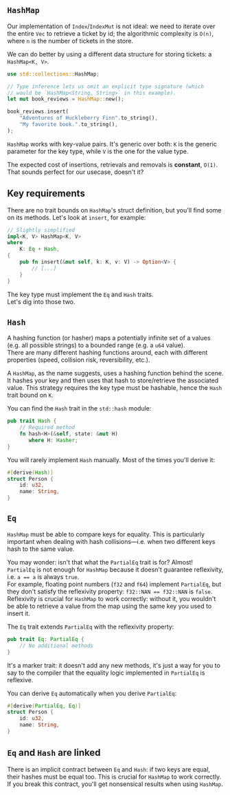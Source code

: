 ## `HashMap`

Our implementation of `Index`/`IndexMut` is not ideal: we need to iterate over the entire
`Vec` to retrieve a ticket by id; the algorithmic complexity is `O(n)`, where
`n` is the number of tickets in the store.

We can do better by using a different data structure for storing tickets: a `HashMap<K, V>`.

```rust
use std::collections::HashMap;

// Type inference lets us omit an explicit type signature (which
// would be `HashMap<String, String>` in this example).
let mut book_reviews = HashMap::new();

book_reviews.insert(
    "Adventures of Huckleberry Finn".to_string(),
    "My favorite book.".to_string(),
);
```

`HashMap` works with key-value pairs. It's generic over both: `K` is the generic
parameter for the key type, while `V` is the one for the value type.

The expected cost of insertions, retrievals and removals is **constant**, `O(1)`.
That sounds perfect for our usecase, doesn't it?

## Key requirements

There are no trait bounds on `HashMap`'s struct definition, but you'll find some
on its methods. Let's look at `insert`, for example:

```rust
// Slightly simplified
impl<K, V> HashMap<K, V>
where
    K: Eq + Hash,
{
    pub fn insert(&mut self, k: K, v: V) -> Option<V> {
        // [...]
    }
}
```

The key type must implement the `Eq` and `Hash` traits.\
Let's dig into those two.

## `Hash`

A hashing function (or hasher) maps a potentially infinite set of a values (e.g.
all possible strings) to a bounded range (e.g. a `u64` value).\
There are many different hashing functions around, each with different properties
(speed, collision risk, reversibility, etc.).

A `HashMap`, as the name suggests, uses a hashing function behind the scene.
It hashes your key and then uses that hash to store/retrieve the associated value.
This strategy requires the key type must be hashable, hence the `Hash` trait bound on `K`.

You can find the `Hash` trait in the `std::hash` module:

```rust
pub trait Hash {
    // Required method
    fn hash<H>(&self, state: &mut H)
       where H: Hasher;
}
```

You will rarely implement `Hash` manually. Most of the times you'll derive it:

```rust
#[derive(Hash)]
struct Person {
    id: u32,
    name: String,
}
```

## `Eq`

`HashMap` must be able to compare keys for equality. This is particularly important
when dealing with hash collisions—i.e. when two different keys hash to the same value.

You may wonder: isn't that what the `PartialEq` trait is for? Almost!\
`PartialEq` is not enough for `HashMap` because it doesn't guarantee reflexivity, i.e. `a == a` is always `true`.\
For example, floating point numbers (`f32` and `f64`) implement `PartialEq`,
but they don't satisfy the reflexivity property: `f32::NAN == f32::NAN` is `false`.\
Reflexivity is crucial for `HashMap` to work correctly: without it, you wouldn't be able to retrieve a value
from the map using the same key you used to insert it.

The `Eq` trait extends `PartialEq` with the reflexivity property:

```rust
pub trait Eq: PartialEq {
    // No additional methods
}
```

It's a marker trait: it doesn't add any new methods, it's just a way for you to say to the compiler
that the equality logic implemented in `PartialEq` is reflexive.

You can derive `Eq` automatically when you derive `PartialEq`:

```rust
#[derive(PartialEq, Eq)]
struct Person {
    id: u32,
    name: String,
}
```

## `Eq` and `Hash` are linked

There is an implicit contract between `Eq` and `Hash`: if two keys are equal, their hashes must be equal too.
This is crucial for `HashMap` to work correctly. If you break this contract, you'll get nonsensical results
when using `HashMap`.
